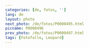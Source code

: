 ```yaml
---
categories: [de, fotos, '']
lang: de
layout: photo
next_photo: /de/fotos/P0000495.html
picname: P0000496
prev_photo: /de/fotos/P0000497.html
tags: [Fotofalle, Leopard]
---
```

